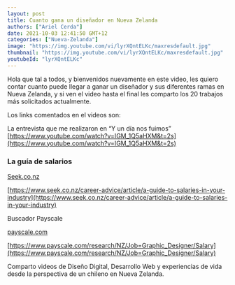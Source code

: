 ```yaml
---
layout: post
title: Cuanto gana un diseñador en Nueva Zelanda
authors: ["Ariel Cerda"]
date: 2021-10-03 12:41:50 GMT+12
categories: ["Nueva-Zelanda"]
image: "https://img.youtube.com/vi/lyrXQntELKc/maxresdefault.jpg"
thumbnail: "https://img.youtube.com/vi/lyrXQntELKc/maxresdefault.jpg"
youtubeId: "lyrXQntELKc"
---
```


Hola que tal a todos, y bienvenidos nuevamente en este video, les quiero contar cuanto puede llegar a ganar un diseñador y sus diferentes ramas en Nueva Zelanda, y si ven el video hasta el final les comparto los 20 trabajos más solicitados actualmente.

Los links comentados en el videos son:

La entrevista que me realizaron en “Y un día nos fuimos” [https://www.youtube.com/watch?v=IGM_1Q5aHXM&t=2s](https://www.youtube.com/watch?v=IGM_1Q5aHXM&t=2s)

### La guía de salarios

[Seek.co.nz](http://seek.co.nz/)

[https://www.seek.co.nz/career-advice/article/a-guide-to-salaries-in-your-industry](https://www.seek.co.nz/career-advice/article/a-guide-to-salaries-in-your-industry)

Buscador Payscale

[payscale.com](http://payscale.com/)

[https://www.payscale.com/research/NZ/Job=Graphic_Designer/Salary](https://www.payscale.com/research/NZ/Job=Graphic_Designer/Salary)

Comparto videos de Diseño Digital, Desarrollo Web y experiencias de vida desde la perspectiva de un chileno en Nueva Zelanda.
